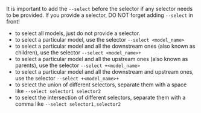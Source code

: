 It is important to add the `--select` before the selector if any selector needs to be provided.
If you provide a selector, DO NOT forget adding `--select` in front!

- to select all models, just do not provide a selector.
- to select a particular model, use the selector `--select <model_name>`
- to select a particular model and all the downstream ones (also known as children), use the selector `--select <model_name>+`
- to select a particular model and all the upstream ones (also known as parents), use the selector `--select +<model_name>`
- to select a particular model and all the downstream and upstream ones, use the selector `--select +<model_name>+`
- to select the union of different selectors, separate them with a space like `--select selector1 selector2`
- to select the intersection of different selectors, separate them with a comma like `--select selector1,selector2`
